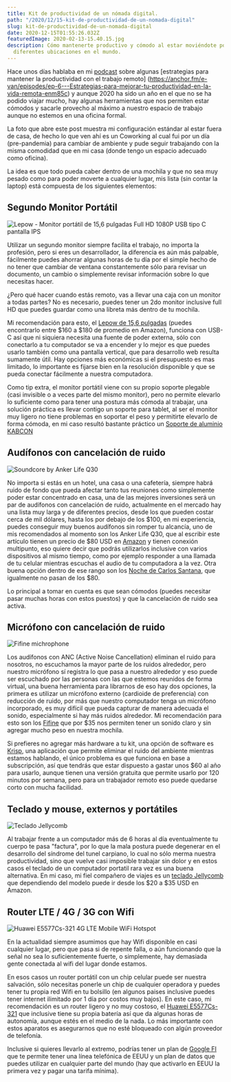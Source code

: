 ```yaml
---
title: Kit de productividad de un nómada digital.
path: "/2020/12/15-kit-de-productividad-de-un-nomada-digital"
slug: kit-de-productividad-de-un-nomada-digital
date: 2020-12-15T01:55:26.032Z
featuredImage: 2020-02-13-15.40.15.jpg
description: Cómo mantenerte productivo y cómodo al estar moviéndote por
  diferentes ubicaciones en el mundo.
---
```

Hace unos días hablaba en mi [podcast](https://anchor.fm/e-van) sobre algunas [estrategias para mantener la productividad con el trabajo remoto] (https://anchor.fm/e-van/episodes/ep-6---Estrategias-para-mejorar-tu-productividad-en-la-vida-remota-enm85c) y aunque 2020 ha sido un año en el que no se ha podido viajar mucho, hay algunas herramientas que nos permiten estar cómodos y sacarle provecho al máximo a nuestro espacio de trabajo aunque no estemos en una oficina formal.

La foto que abre este post muestra mi configuración estándar al estar fuera de casa, de hecho lo que ven ahí es un Coworking al cual fui por un día (pre-pandemia) para cambiar de ambiente y pude seguir trabajando con la misma comodidad que en mi casa (donde tengo un espacio adecuado como oficina).

La idea es que todo pueda caber dentro de una mochila y que no sea muy pesado como para poder moverte a cualquier lugar, mis lista (sin contar la laptop) está compuesta de los siguientes elementos:

## Segundo Monitor Portátil

![Lepow - Monitor portátil de 15,6 pulgadas Full HD 1080P USB tipo C pantalla IPS](monitor-portatil.jpg "Lepow - Monitor portátil de 15,6 pulgadas Full HD 1080P USB tipo C pantalla IPS")

Utilizar un segundo monitor siempre facilita el trabajo, no importa la profesión, pero si eres un desarrollador, la diferencia es aún más palpable, fácilmente puedes ahorrar algunas horas de tu día por el simple hecho de no tener que cambiar de ventana constantemente sólo para revisar un documento, un cambio o simplemente revisar información sobre lo que necesitas hacer.

¿Pero qué hacer cuando estás remoto, vas a llevar una caja con un monitor a todas partes? No es necesario, puedes tener un 2do monitor inclusive full HD que puedes guardar como una libreta más dentro de tu mochila.

Mi recomendación para esto, el [Lepow de 15,6 pulgadas](https://www.amazon.com/-/es/gp/product/B07V1SQ966/ref=ppx_yo_dt_b_asin_title_o01_s00) (puedes encontrarlo entre $160 a $180 de promedio en Amazon), funciona con USB-C así que ni siquiera necesita una fuente de poder externa, sólo con conectarlo a tu computador se va a encender y lo mejor es que puedes usarlo también como una pantalla vertical, que para desarrollo web resulta sumamente útil.  Hay opciones más económicas si el presupuesto es mas limitado, lo importante es fijarse bien en la resolución disponible y que se pueda conectar fácilmente a nuestra computadora.

Como tip extra, el monitor portátil viene con su propio soporte plegable (casi invisible o a veces parte del mismo monitor), pero no permite elevarlo lo suficiente como para tener una postura más cómoda al trabajar, una solución práctica es llevar contigo un soporte para tablet, al ser el monitor muy ligero no tiene problemas en soportar el peso y permitirte elevarlo de forma cómoda, en mi caso resultó bastante práctico un [Soporte de aluminio KABCON](https://www.amazon.com/-/es/gp/product/B07DD7G77L/ref=ppx_od_dt_b_asin_title_s00)

## Audífonos con cancelación de ruido

![Soundcore by Anker Life Q30 ](anker-life-q30.jpg "Soundcore by Anker Life Q30 ")

No importa si estás en un hotel, una casa o una cafetería, siempre habrá ruido de fondo que pueda afectar tanto tus reuniones como simplemente poder estar concentrado en casa, una de las mejores inversiones será un par de audífonos con cancelación de ruido, actualmente en el mercado hay una lista muy larga y de diferentes precios, desde los que pueden costar cerca de mil dólares, hasta los por debajo de los $100, en mi experiencia, puedes conseguir muy buenos audífonos sin romper tu alcancía, uno de mis recomendados al momento son los Anker Life Q30, que al escribir este artículo tienen un precio de $80 USD  en [Amazon](https://www.amazon.com/-/es/gp/product/B08HMWZBXC) y tienen conexión multipunto, eso quiere decir que podrás utilizarlos inclusive con varios dispositivos al mismo tiempo, como por ejemplo responder a una llamada de tu celular mientras escuchas el audio de tu computadora a la vez.  Otra buena opción dentro de ese rango son los [Noche de Carlos Santana](https://www.amazon.com/-/es/Auriculares-cancelaci%C3%B3n-auriculares-almohadillas-reproducci%C3%B3n/dp/B083ZQ8FHY/), que igualmente no pasan de los $80.

Lo principal a tomar en cuenta es que sean cómodos (puedes necesitar pasar muchas horas con estos puestos) y que la cancelación de ruido sea activa.

## Micrófono con cancelación de ruido

![Fifine michrophone](microphone.jpg "Fifine michrophone")

Los audífonos con ANC (Active Noise Cancellation) eliminan el ruido para nosotros, no escuchamos la mayor parte de los ruidos alrededor, pero nuestro micrófono sí registra lo que pasa a nuestro alrededor y eso puede ser escuchado por las personas con las que estemos reunidos de forma virtual, una buena herramienta para librarnos de eso hay dos opciones, la primera es utilizar un micrófono externo (cardioide de preferencia) con reducción de ruido, por más que nuestro computador tenga un micrófono incorporado, es muy difícil que pueda capturar de manera adecuada el sonido, especialmente si hay más ruidos alrededor.  Mi recomendación para esto son los [Fifine](https://www.amazon.com/Microphone-Condenser-Recording-Streaming-669B/dp/B06XCKGLTP) que por $35 nos permiten tener un sonido claro y sin agregar mucho peso en nuestra mochila.

Si prefieres no agregar más hardware a tu kit, una opción de software es [Krisp](https://krisp.ai/), una aplicación que permite eliminar el ruido del ambiente mientras estamos hablando, el único problema es que funciona en base a subscripción, así que tendrás que estar dispuesto a gastar unos $60 al año para usarlo, aunque tienen una versión gratuita que permite usarlo por 120 minutos por semana, pero para un trabajador remoto eso puede quedarse corto con mucha facilidad.

## Teclado y mouse, externos y portátiles

![Teclado Jellycomb](teclado.jpg "Teclado JellyComb")

Al trabajar frente a un computador más de 6 horas al día eventualmente tu cuerpo te pasa "factura", por lo que la mala postura puede degenerar en el desarrollo del síndrome del tunel carpiano, lo cual no sólo merma nuestra productividad, sino que vuelve casi imposible trabajar sin dolor y en estos casos el teclado de un computador portatil rara vez es una buena alternativa.  En mi caso, mi fiel compañero de viajes es un [teclado Jellycomb](https://www.amazon.com/-/es/inal%C3%A1mbricos-compacto-silencioso-ordenador-port%C3%A1til/dp/B07VKL2V2M?ref_=ast_sto_dp) que dependiendo del modelo puede ir desde los $20 a $35 USD en Amazon.

## Router LTE / 4G / 3G con Wifi

![Huawei E5577Cs-321 4G LTE Mobile WiFi Hotspot](router-wifi.jpg "Huawei E5577Cs-321 4G LTE Mobile WiFi Hotspot")

En la actualidad siempre asumimos que hay Wifi disponible en casi cualquier lugar, pero que pasa si de repente falla, o aún funcionando que la señal no sea lo suficientemente fuerte, o simplemente, hay demasiada gente conectada al wifi del lugar donde estamos.

En esos casos un router portátil con un chip celular puede ser nuestra salvación, sólo necesitas ponerle un chip de cualquier operadora y puedes tener tu propia red Wifi en tu bolsillo (en algunos paises inclusive puedes tener internet ilimitado por 1 día por costos muy bajos).
En este caso, mi recomendación es un router ligero y no muy costoso, el [Huawei E5577Cs-321](https://www.amazon.com/-/es/E5577Cs-321-Hotspot-Oriente-Desbloqueado-ORIGINAL/dp/B011YM0QC4/ref=sr_1_17) que inclusive tiene su propia batería así que da algunas horas de autonomía, aunque estés en el medio de la nada.  Lo más importante con estos aparatos es asegurarnos que no esté bloqueado con algún proveedor de telefonía.

Inclusive si quieres llevarlo al extremo, podrías tener un plan de [Google FI](https://fi.google.com/about/) que te permite tener una línea telefónica de EEUU y un plan de datos que puedes utilizar en cualquier parte del mundo (hay que activarlo en EEUU la primera vez y pagar una tarifa mínima).
